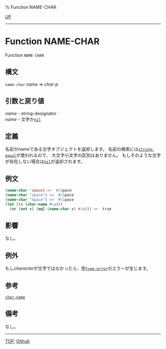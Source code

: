 % Function NAME-CHAR

[UP](13.2.html)  

---

# Function **NAME-CHAR**


Function `NAME-CHAR`


## 構文

`name-char` *name* => *char-p*


## 引数と戻り値

*name* - string-designator  
*name* - 文字か[`nil`](5.3.nil-variable.html)


## 定義

名前が*name*である文字オブジェクトを返却します。
名前の検索には[`string-equal`](16.2.string-equal.html)が使われるので、
大文字小文字の区別はありません。
もしそのような文字が存在しない場合は[`nil`](5.3.nil-variable.html)が返却されます。


## 例文

```lisp
(name-char 'space) =>  #\Space
(name-char "space") =>  #\Space
(name-char "Space") =>  #\Space
(let ((x (char-name #\a)))
  (or (not x) (eql (name-char x) #\a))) =>  true
```


## 影響

なし。


## 例外

もし*character*が文字ではなかったら、型[`type-error`](4.4.type-error.html)のエラーが生じます。


## 参考

[`char-name`](13.2.char-name.html)


## 備考

なし。


---
[TOP](index.html),  [Github](https://github.com/nptcl/npt-japanese)

